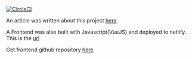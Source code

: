 [![CircleCI](https://circleci.com/gh/victorsteven/learnDDD-server.svg?style=svg)](https://circleci.com/gh/victorsteven/learnDDD-server)

An article was written about this project [here](https://dev.to/stevensunflash/using-domain-driven-design-ddd-in-golang-3ee5)

A Frontend was also built with Javascript(VueJS) and deployed to netlify. This is the [url](https://learnDDD-ddd.netlify.com)

Get frontend github repository [here](https://github.com/victorsteven/learnDDD-client)

